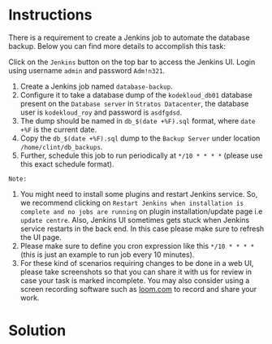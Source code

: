 # Instructions

There is a requirement to create a Jenkins job to automate the database backup. Below you can find more details to accomplish this task:

Click on the `Jenkins` button on the top bar to access the Jenkins UI. Login using username `admin` and password `Adm!n321`.

1. Create a Jenkins job named `database-backup`.
2. Configure it to take a database dump of the `kodekloud_db01` database present on the `Database server` in `Stratos Datacenter`, the database user is `kodekloud_roy` and password is `asdfgdsd`.
3. The dump should be named in `db_$(date +%F).sql` format, where `date +%F` is the current date.
4. Copy the `db_$(date +%F).sql` dump to the `Backup Server` under location `/home/clint/db_backups`.
5. Further, schedule this job to run periodically at `*/10 * * * *` (please use this exact schedule format).

`Note:`

1. You might need to install some plugins and restart Jenkins service. So, we recommend clicking on `Restart Jenkins when installation is complete and no jobs are running` on plugin installation/update page i.e `update centre`. Also, Jenkins UI sometimes gets stuck when Jenkins service restarts in the back end. In this case please make sure to refresh the UI page.
2. Please make sure to define you cron expression like this `*/10 * * * *` (this is just an example to run job every 10 minutes).
3. For these kind of scenarios requiring changes to be done in a web UI, please take screenshots so that you can share it with us for review in case your task is marked incomplete. You may also consider using a screen recording software such as [loom.com](http://loom.com/) to record and share your work.

 # Solution
